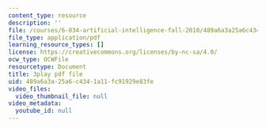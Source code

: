 ```yaml
---
content_type: resource
description: ''
file: /courses/6-034-artificial-intelligence-fall-2010/489a6a3a25a6c4341a11fc91929e83fe_l-tzjenXrvI.pdf
file_type: application/pdf
learning_resource_types: []
license: https://creativecommons.org/licenses/by-nc-sa/4.0/
ocw_type: OCWFile
resourcetype: Document
title: 3play pdf file
uid: 489a6a3a-25a6-c434-1a11-fc91929e83fe
video_files:
  video_thumbnail_file: null
video_metadata:
  youtube_id: null
---
```

